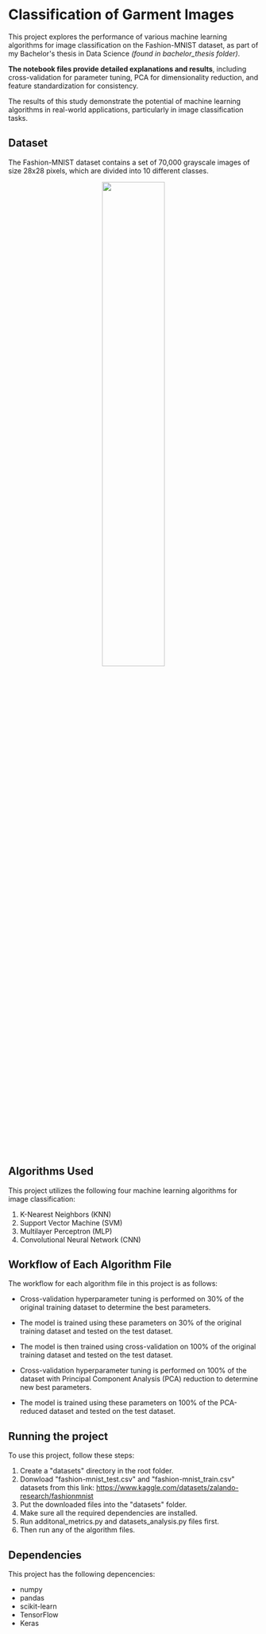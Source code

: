 # Classification of Garment Images

This project explores the performance of various machine learning algorithms for image classification on the Fashion-MNIST dataset, as part of my Bachelor's thesis in Data Science *(found in bachelor_thesis folder)*. 

**The notebook files provide detailed explanations and results**, including cross-validation for parameter tuning, PCA for dimensionality reduction, and feature standardization for consistency.

The results of this study demonstrate the potential of machine learning algorithms in real-world applications, particularly in image classification tasks. 

## Dataset

The Fashion-MNIST dataset contains a set of 70,000 grayscale images of size 28x28 pixels, which are divided into 10 different classes. 


<p align="center">
  <img src="https://github.com/mileni98/fashion-mnist/assets/73794793/bf109955-9f5e-412c-bb6f-36319bc2d878" alt="" style="width: 50%; display: block; margin-left: auto; margin-right: auto;">
</p>

## Algorithms Used

This project utilizes the following four machine learning algorithms for image classification:

1. K-Nearest Neighbors (KNN)
2. Support Vector Machine (SVM)
3. Multilayer Perceptron (MLP)
4. Convolutional Neural Network (CNN)


## Workflow of Each Algorithm File

The workflow for each algorithm file in this project is as follows:

- Cross-validation hyperparameter tuning is performed on 30% of the original training dataset to determine the best parameters.
- The model is trained using these parameters on 30% of the original training dataset and tested on the test dataset.

- The model is then trained using cross-validation on 100% of the original training dataset and tested on the test dataset.

- Cross-validation hyperparameter tuning is performed on 100% of the dataset with Principal Component Analysis (PCA) reduction to determine new best parameters.
- The model is trained using these parameters on 100% of the PCA-reduced dataset and tested on the test dataset.


## Running the project

To use this project, follow these steps:

1. Create a "datasets" directory in the root folder.
2. Donwload "fashion-mnist_test.csv" and "fashion-mnist_train.csv" datasets from this link:
    https://www.kaggle.com/datasets/zalando-research/fashionmnist
3. Put the downloaded files into the "datasets" folder.
4. Make sure all the required dependencies are installed.
5. Run additonal_metrics.py and datasets_analysis.py files first.
6. Then run any of the algorithm files.


## Dependencies

This project has the following depencencies:
- numpy
- pandas
- scikit-learn
- TensorFlow
- Keras
